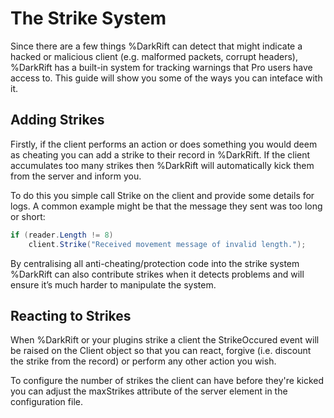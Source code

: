 # The Strike System
Since there are a few things %DarkRift can detect that might indicate a hacked or malicious client (e.g. malformed packets, corrupt headers), %DarkRift has a built-in system for tracking warnings that Pro users have access to. This guide will show you some of the ways you can inteface with it.

## Adding Strikes
Firstly, if the client performs an action or does something you would deem as cheating you can add a strike to their record in %DarkRift. If the client accumulates too many strikes then %DarkRift will automatically kick them from the server and inform you.

To do this you simple call Strike on the client and provide some details for logs. A common example might be that the message they sent was too long or short:
```csharp
if (reader.Length != 8)
    client.Strike("Received movement message of invalid length.");
```
By centralising all anti-cheating/protection code into the strike system %DarkRift can also contribute strikes when it detects problems and will ensure it’s much harder to manipulate the system.

## Reacting to Strikes
When %DarkRift or your plugins strike a client the StrikeOccured event will be raised on the Client object so that you can react, forgive (i.e. discount the strike from the record) or perform any other action you wish.

To configure the number of strikes the client can have before they're kicked you can adjust the maxStrikes attribute of the server element in the configuration file.
